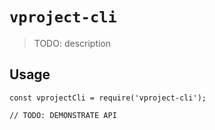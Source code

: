 # `vproject-cli`

> TODO: description

## Usage

```
const vprojectCli = require('vproject-cli');

// TODO: DEMONSTRATE API
```
